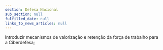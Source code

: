 ```yaml
---
section: Defesa Nacional
sub_section: null
fulfilled_date: null
links_to_news_articles: null
---
```


Introduzir mecanismos de valorização e retenção da força de trabalho para a Ciberdefesa;